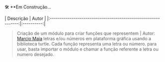 
🛠️ **Em Construção...

<div>
| Descrição | Autor |
|:--------------------------------------------------------------:|:----------:|
  
>Criação de um módulo para criar funções que representem | Autor: [Marcio Maia](https://github.com/casodio)
letras e/ou números
em plataforma gráfica usando a biblioteca turtle.
Cada função representa uma letra ou número.
para usar, basta importar o módulo e chamar a função referente a 
letra ou numero desejado.
  




  



